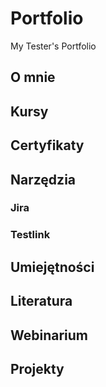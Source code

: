 # Portfolio
My Tester's Portfolio
## O mnie
## Kursy
## Certyfikaty
## Narzędzia 
### Jira
### Testlink
## Umiejętności
## Literatura
## Webinarium
## Projekty
